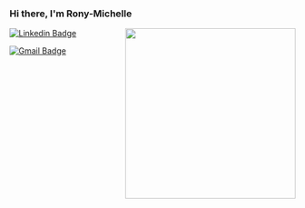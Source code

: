 ### Hi there, I'm Rony-Michelle 

<a><img src="https://user-images.githubusercontent.com/64858590/131871026-24bc50ce-eb77-403d-8d00-573d27c165a0.png" align="right" height="300" /></a>
[![Linkedin Badge](https://img.shields.io/badge/-Rony%20Michelle-0072b1?style=flat&logo=Linkedin&logoColor=white)](https://www.linkedin.com/in/rony-michelle-pinzaru-76135b1b0/ "Connect on LinkedIn")

[![Gmail Badge](https://img.shields.io/badge/-ronymichellep@gmail.com-c14438?style=flat&logo=Gmail&logoColor=white)](mailto:ronymichellep@gmail "Connect via Email")
<!--


I am a student at The University Carlos III of Madrid, who is passionate about learning and contribute in any and every possible way.

- 🔭 I’m currently working as a private tutor teaching maths, physics and many other subjects
- 🌱 I’m currently learning [Machine Learning](https://www.coursera.org/learn/machine-learning) and Functional programming
- 👯 I’m looking to collaborate on any project which seems interesting or useful
- 🤔 I’m looking for help with ...
- 💬 Talk to me about if Earth actually is flat, would headlights work at light speed, and everything in between
- 📫 How to reach me: Use any of the [badges](#hi-there-im-samujjwaal-) above
- 😄 Pronouns: [She/Her](https://www.mypronouns.org/she-her)
- 👾 Fun fact: Everything that has been or could be written/said already exists in the [Library of Babel](https://libraryofbabel.info/)



- 💬 Ask me about ...
- ⚡ Fun fact: ...
-->
